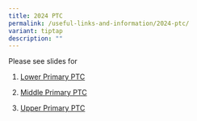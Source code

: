 ```yaml
---
title: 2024 PTC
permalink: /useful-links-and-information/2024-ptc/
variant: tiptap
description: ""
---
```

<p>Please see slides for</p>
<ol data-tight="true" class="tight">
<li>
<p><a href="/files/YH_and_SLs_PTC_Engagement_Session_Lower_Primary_School_Website.pdf" rel="noopener noreferrer nofollow" target="_blank">Lower Primary PTC</a>
</p>
</li>
<li>
<p><a href="/files/YH_and_SLs_PTC_Engagement_Session_Middle_Primary_School_Website.pdf" rel="noopener noreferrer nofollow" target="_blank">Middle Primary PTC</a>
</p>
</li>
<li>
<p><a href="/files/YH_and_SLs_PTC_Engagement_Session_Upper_Primary_School_Website.pdf" rel="noopener noreferrer nofollow" target="_blank">Upper Primary PTC</a>
</p>
</li>
</ol>
<p></p>